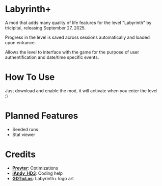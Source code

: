 # Labyrinth+
A mod that adds many quality of life features for the level "Labyrinth" by tricipital, releasing September 27, 2025.


Progress in the level is saved across sessions automatically and loaded upon entrance.


Allows the level to interface with the game for the purpose of user authentification and date/time specific events.

# How To Use
Just download and enable the mod, it will activate when you enter the level :)

# Planned Features
- Seeded runs
- Stat viewer

# Credits
- **[Prevter](user:7696536)**: Optimizations
- **[iAndy_HD3](user:1688850)**: Coding help
- **[GDTicLos](user:13935562)**: Labyrinth+ logo art